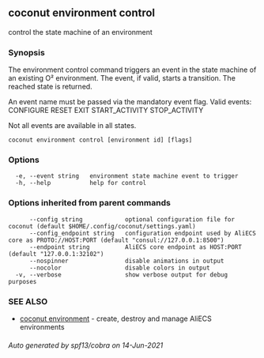 ## coconut environment control

control the state machine of an environment

### Synopsis

The environment control command triggers an event in the state 
machine of an existing O² environment. The event, if valid, starts a transition. 
The reached state is returned.

An event name must be passed via the mandatory event flag.
Valid events:
  CONFIGURE            RESET                EXIT
  START_ACTIVITY       STOP_ACTIVITY

Not all events are available in all states.

```
coconut environment control [environment id] [flags]
```

### Options

```
  -e, --event string   environment state machine event to trigger
  -h, --help           help for control
```

### Options inherited from parent commands

```
      --config string            optional configuration file for coconut (default $HOME/.config/coconut/settings.yaml)
      --config_endpoint string   configuration endpoint used by AliECS core as PROTO://HOST:PORT (default "consul://127.0.0.1:8500")
      --endpoint string          AliECS core endpoint as HOST:PORT (default "127.0.0.1:32102")
      --nospinner                disable animations in output
      --nocolor                  disable colors in output
  -v, --verbose                  show verbose output for debug purposes
```

### SEE ALSO

* [coconut environment](coconut_environment.md)	 - create, destroy and manage AliECS environments

###### Auto generated by spf13/cobra on 14-Jun-2021
